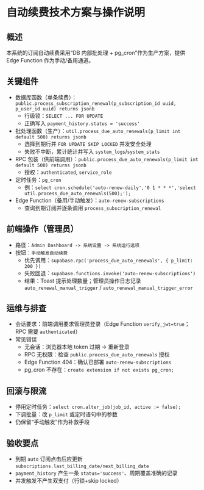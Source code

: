 # 自动续费技术方案与操作说明

## 概述
本系统的订阅自动续费采用“DB 内部批处理 + pg_cron”作为生产方案，提供 Edge Function 作为手动/备用通道。

## 关键组件
- 数据库函数（单条续费）：`public.process_subscription_renewal(p_subscription_id uuid, p_user_id uuid) returns jsonb`
  - 行级锁：`SELECT ... FOR UPDATE`
  - 正确写入 `payment_history.status = 'success'`
- 批处理函数（生产）：`util.process_due_auto_renewals(p_limit int default 500) returns jsonb`
  - 选择到期行并 `FOR UPDATE SKIP LOCKED` 并发安全处理
  - 失败不中断，累计统计并写入 `system_logs`/`system_stats`
- RPC 包装（供前端调用）：`public.process_due_auto_renewals(p_limit int default 500) returns jsonb`
  - 授权：`authenticated`, `service_role`
- 定时任务：`pg_cron`
  - 例：`select cron.schedule('auto-renew-daily','0 1 * * *','select util.process_due_auto_renewals(500);');`
- Edge Function（备用/手动触发）：`auto-renew-subscriptions`
  - 查询到期订阅并逐条调用 `process_subscription_renewal`

## 前端操作（管理员）
- 路径：`Admin Dashboard -> 系统设置 -> 系统运行选项`
- 按钮：`手动触发自动续费`
  - 优先调用：`supabase.rpc('process_due_auto_renewals', { p_limit: 200 })`
  - 失败回退：`supabase.functions.invoke('auto-renew-subscriptions')`
  - 结果：Toast 提示处理数量；管理员操作日志记录 `auto_renewal_manual_trigger` / `auto_renewal_manual_trigger_error`

## 运维与排查
- 会话要求：前端调用要求管理员登录（Edge Function `verify_jwt=true`；RPC 需要 `authenticated`）
- 常见错误
  - 无会话：浏览器本地 token 过期 → 重新登录
  - RPC 无权限：检查 `public.process_due_auto_renewals` 授权
  - Edge Function 404：确认已部署 `auto-renew-subscriptions`
  - pg_cron 不存在：`create extension if not exists pg_cron;`

## 回滚与限流
- 停用定时任务：`select cron.alter_job(job_id, active := false);`
- 下调批量：改 `p_limit` 或定时语句中的参数
- 仍保留“手动触发”作为补救手段

## 验收要点
- 到期 `auto` 订阅点击后应更新 `subscriptions.last_billing_date/next_billing_date`
- `payment_history` 产生一条 `status='success'`、周期覆盖准确的记录
- 并发触发不产生双支付（行锁+skip locked）


